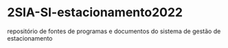# 2SIA-SI-estacionamento2022
repositório de fontes de programas e documentos do sistema de gestão de estacionamento
